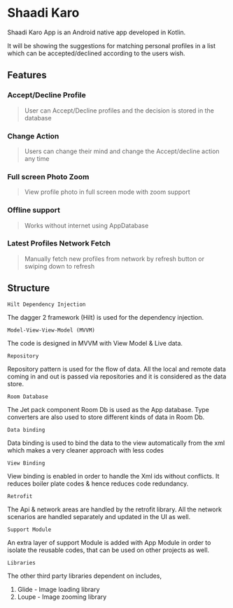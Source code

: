 # Shaadi Karo

Shaadi Karo App is an Android native app developed in Kotlin.

It will be showing the suggestions for matching personal profiles in a list which can be accepted/declined according to the users wish.

## Features

### Accept/Decline Profile

> User can Accept/Decline profiles and the decision is stored in the database
   
### Change Action

> Users can change their mind and change the Accept/decline action any time

### Full screen Photo Zoom

> View profile photo in full screen mode with zoom support

### Offline support

> Works without internet using AppDatabase

### Latest Profiles Network Fetch

> Manually fetch new profiles from network by refresh button or swiping down to refresh

## Structure
`Hilt Dependency Injection`

The dagger 2 framework (Hilt) is used for the dependency injection.

`Model-View-View-Model (MVVM)`

The code is designed in MVVM with View Model & Live data.

`Repository`

Repository pattern is used for the flow of data. All the local and remote data coming in and out is passed via repositories and it is considered as the data store. 

`Room Database`

The Jet pack component Room Db is used as the App database. Type converters are also used to store different kinds of data in Room Db.

`Data binding`

Data binding is used to bind the data to the view automatically from the xml which makes a very cleaner approach with less codes

`View Binding`

View binding is enabled in order to handle the Xml ids without conflicts. It reduces boiler plate codes & hence reduces code redundancy.

`Retrofit`

The Api & network areas are handled by the retrofit library. All the network scenarios are handled separately and updated in the UI as well.

`Support Module`

An extra layer of support Module is added with App Module in order to isolate the reusable codes, that can be used on other projects as well.

`Libraries`

The other third party libraries dependent on includes,
1. Glide - Image loading library
2. Loupe - Image zooming library
